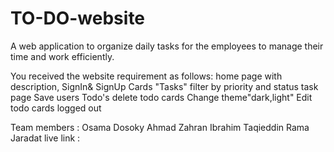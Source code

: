 # TO-DO-website
A web application to organize daily tasks for the employees to manage their time and work efficiently.

You received the website requirement as follows: 
home page with description,
SignIn& SignUp
Cards "Tasks"
filter by priority and status
task page
Save users Todo's
delete todo cards
Change theme"dark,light"
Edit todo cards
 logged out

Team members :
Osama Dosoky
Ahmad Zahran
Ibrahim Taqieddin
Rama Jaradat
live link :
